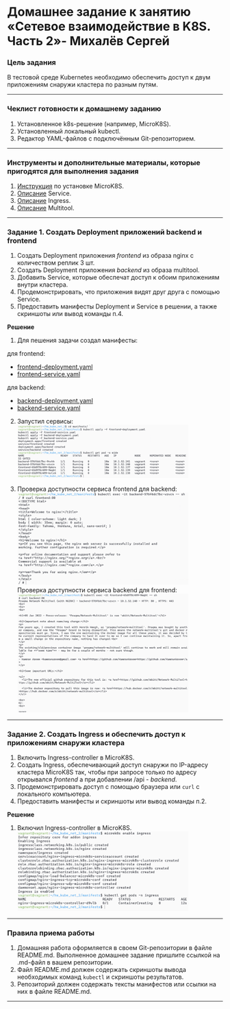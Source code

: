 # Домашнее задание к занятию «Сетевое взаимодействие в K8S. Часть 2»- Михалёв Сергей

### Цель задания

В тестовой среде Kubernetes необходимо обеспечить доступ к двум приложениям снаружи кластера по разным путям.

------

### Чеклист готовности к домашнему заданию

1. Установленное k8s-решение (например, MicroK8S).
2. Установленный локальный kubectl.
3. Редактор YAML-файлов с подключённым Git-репозиторием.

------

### Инструменты и дополнительные материалы, которые пригодятся для выполнения задания

1. [Инструкция](https://microk8s.io/docs/getting-started) по установке MicroK8S.
2. [Описание](https://kubernetes.io/docs/concepts/services-networking/service/) Service.
3. [Описание](https://kubernetes.io/docs/concepts/services-networking/ingress/) Ingress.
4. [Описание](https://github.com/wbitt/Network-MultiTool) Multitool.

------

### Задание 1. Создать Deployment приложений backend и frontend

1. Создать Deployment приложения _frontend_ из образа nginx с количеством реплик 3 шт.
2. Создать Deployment приложения _backend_ из образа multitool. 
3. Добавить Service, которые обеспечат доступ к обоим приложениям внутри кластера. 
4. Продемонстрировать, что приложения видят друг друга с помощью Service.
5. Предоставить манифесты Deployment и Service в решении, а также скриншоты или вывод команды п.4.

**Решение**

1. Для пешения задачи создал манифесты:

для frontend:
- [frontend-deployment.yaml](manifests/frontend-deployment.yaml)
- [frontend-service.yaml](manifests/frontend-service.yaml)

для backend:
- [backend-deployment.yaml](manifests/backend-deployment.yaml)
- [backend-service.yaml](manifests/backend-service.yaml)

2. Запустил сервисы:</br>
<img src="images/Task_1_1.png" alt="Task_1_1.png" width="400" height="auto"></br>

3. Проверка доступности сервиса frontend для backend:</br>
<img src="images/Task_1_2.png" alt="Task_1_2.png" width="400" height="auto"></br>
Проверка доступности сервиса backend для frontend:</br>
<img src="images/Task_1_3.png" alt="Task_1_3.png" width="400" height="auto"></br>
------

### Задание 2. Создать Ingress и обеспечить доступ к приложениям снаружи кластера

1. Включить Ingress-controller в MicroK8S.
2. Создать Ingress, обеспечивающий доступ снаружи по IP-адресу кластера MicroK8S так, чтобы при запросе только по адресу открывался _frontend_ а при добавлении /api - _backend_.
3. Продемонстрировать доступ с помощью браузера или `curl` с локального компьютера.
4. Предоставить манифесты и скриншоты или вывод команды п.2.

**Решение**
1. Включил Ingress-controller в MicroK8S.</br>
<img src="images/Task_2_1.png" alt="Task_2_1.png" width="400" height="auto"></br>



------

### Правила приема работы

1. Домашняя работа оформляется в своем Git-репозитории в файле README.md. Выполненное домашнее задание пришлите ссылкой на .md-файл в вашем репозитории.
2. Файл README.md должен содержать скриншоты вывода необходимых команд `kubectl` и скриншоты результатов.
3. Репозиторий должен содержать тексты манифестов или ссылки на них в файле README.md.

------
